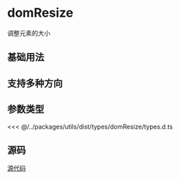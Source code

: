 # domResize

调整元素的大小

## 基础用法

<demo vue="dom-resize/base.vue"/>

## 支持多种方向

<demo vue="dom-resize/direction.vue"/>

## 参数类型

<<< @/../packages/utils/dist/types/domResize/types.d.ts

## 源码

[源代码](https://github.com/nixwai/dom-transform-tool/blob/main/packages/utils/src/domResize/index.ts)
